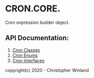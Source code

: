 # CRON.CORE.
Cron expression builder object.

## API Documentation:
1. [Cron Classes](api/Cron.html)
2. [Cron Enums](api/Cron.Enums.html)
3. [Cron Interfaces](api/Cron.Interfaces.html)

copyright(c) 2020 - Christopher Winland
